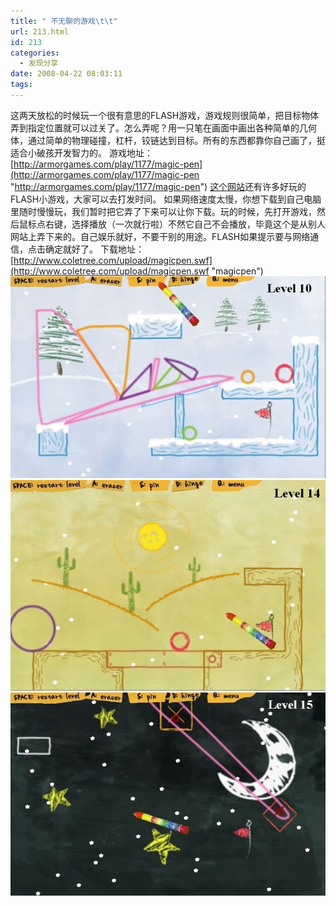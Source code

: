 ```yaml
---
title: " 不无聊的游戏\t\t"
url: 213.html
id: 213
categories:
  - 发现分享
date: 2008-04-22 08:03:11
tags:
---
```


这两天放松的时候玩一个很有意思的FLASH游戏，游戏规则很简单，把目标物体弄到指定位置就可以过关了。怎么弄呢？用一只笔在画面中画出各种简单的几何体，通过简单的物理碰撞，杠杆，铰链达到目标。所有的东西都靠你自己画了，挺适合小破孩开发智力的。 游戏地址：[http://armorgames.com/play/1177/magic-pen](http://armorgames.com/play/1177/magic-pen "http://armorgames.com/play/1177/magic-pen") [这个网站](http://armorgames.com/)还有许多好玩的FLASH小游戏，大家可以去打发时间。 如果网络速度太慢，你想下载到自己电脑里随时慢慢玩，我们暂时把它弄了下来可以让你下载。玩的时候，先打开游戏，然后鼠标点右键，选择播放（一次就行啦）不然它自己不会播放，毕竟这个是从别人网站上弄下来的。自己娱乐就好，不要干别的用途。FLASH如果提示要与网络通信，点击确定就好了。 下载地址：[http://www.coletree.com/upload/magicpen.swf](http://www.coletree.com/upload/magicpen.swf "magicpen") [![magic pen](../../images//2008/04/1-thumb.jpg)](../../images//2008/04/12.jpg) [![magic pen](../../images//2008/04/2-thumb.jpg)](../../images//2008/04/21.jpg)[![magic pen](../../images//2008/04/3-thumb.jpg)](../../images//2008/04/3.jpg)
